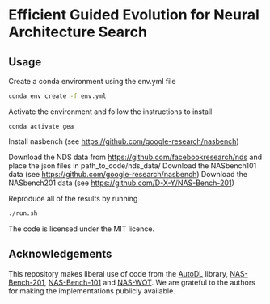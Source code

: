 # Efficient Guided Evolution for Neural Architecture Search


## Usage 

Create a conda environment using the env.yml file

```bash
conda env create -f env.yml
```

Activate the environment and follow the instructions to install
```
conda activate gea
```

Install nasbench (see https://github.com/google-research/nasbench)

Download the NDS data from https://github.com/facebookresearch/nds and place the json files in path_to_code/nds_data/
Download the NASbench101 data (see https://github.com/google-research/nasbench)
Download the NASbench201 data (see https://github.com/D-X-Y/NAS-Bench-201)

Reproduce all of the results by running 

```bash
./run.sh
```

The code is licensed under the MIT licence.


## Acknowledgements

This repository makes liberal use of code from the [AutoDL](https://github.com/D-X-Y/AutoDL-Projects) library, [NAS-Bench-201](https://github.com/D-X-Y/NAS-Bench-201), [NAS-Bench-101](https://github.com/google-research/nasbench) and [NAS-WOT](https://github.com/BayesWatch/nas-without-training). We are grateful to the authors for making the implementations publicly available.



